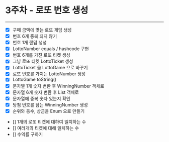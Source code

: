 # 3주차 - 로또 번호 생성
***
- [x] 구매 금액에 맞는 로또 게임 생성
- [x] 번호 6개 중복 되지 않기
- [x] 번호 1개 랜덤 생성
- [x] LottoNumber equals / hashcode 구현
- [x] 번호 6개를 가진 로또 티켓 생성
- [x] 그냥 로또 티켓 LottoTicket 생성
- [x] LottoTicket 을 LottoGame 으로 바꾸기
- [x] 로또 번호를 가지는 LottoNumber 생성
- [x] LottoGame toString()
- [x] 문자열 1개 숫자 변환 후 WinningNumber 객체로
- [x] 문자열 6개 숫자 변환 후 List<WinningNumber> 객체로
- [x] 문자열에 중복 숫자 있는지 확인
- [x] 당첨 번호를 담는 WinningNumber 생성
- [x] 순위와 등수, 상금을 Enum 으로 만들기
- [] 1개의 로또 티켓에 대하여 일치하는 수
- [] 여러개의 티켓에 대해 일치하는 수 
- [] 수익률 구하기